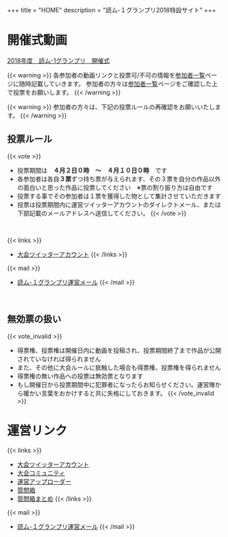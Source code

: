 +++
title = "HOME"
description = "読ム-１グランプリ2018特設サイト"
+++

# 開催式動画

<script type="application/javascript" src="https://embed.nicovideo.jp/watch/sm32977546/script?w=720&h=480"></script><noscript><a href="http://www.nicovideo.jp/watch/sm32977546">2018年度　読ム-1グランプリ　開催式</a></noscript>

{{< warning >}}
各参加者の動画リンクと投票可/不可の情報を[参加者一覧](/performer/)ページに随時記載していきます。
参加者の方々は[参加者一覧](/performer/)ページをご確認した上で投票をお願いします。
{{< /warning >}}

{{< warning >}}
参加者の方々は、下記の投票ルールの再確認をお願いいたします。
{{< /warning >}}

## 投票ルール

{{< vote >}}
- 投票期間は　**４月２日０時　～　４月１０日０時**　です
- 各参加者は各自**３票**ずつ持ち票が与えられます、その３票を自分の作品以外の面白いと思った作品に投票してください　※票の割り振り方は自由です
- 投票する事でその参加者は１票を獲得した物として集計させていただきます
- 投票は投票期間内に運営ツイッターアカウントのダイレクトメール、または下部記載のメールアドレスへ送信してください。
{{< /vote >}}

<br>

{{< links >}}
- [大会ツイッターアカウント](https://twitter.com/Yomu_1GP)
{{< /links >}}

{{< mail >}}
- [読ム-１グランプリ運営メール](<mailto:yomuwan@outlook.jp>)
{{< /mail >}}

<br>

## 無効票の扱い

{{< vote_invalid >}}
- 得票権、投票権は開催日内に動画を投稿され、投票期間終了まで作品が公開されていなければ得られません
- また、その他に大会ルールに抵触した場合も得票権、投票権を得られません
- 得票権の無い作品への投票は無効票となります
- もし開催日から投票期間中に犯罪者になったらお知らせください。運営陣から暖かい言葉をおかけすると共に失格にしておきます。
{{< /vote_invalid >}}




# 運営リンク

{{< links >}}
- [大会ツイッターアカウント](https://twitter.com/Yomu_1GP)
- [大会コミュニティ](https://com.nicovideo.jp/community/co3737919)
- [運営アップローダー](https://ux.getuploader.com/YOMU_1GP2018/)
- [質問箱](https://peing.net/yomu_1gp)
- [質問箱まとめ](https://twitter.com/i/moments/948073734111354881)
{{< /links >}}

{{< mail >}}
- [読ム-１グランプリ運営メール](<mailto:yomuwan@outlook.jp>)
{{< /mail >}}

